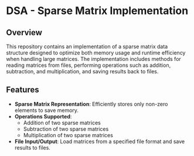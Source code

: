 # DSA - Sparse Matrix Implementation

## Overview

This repository contains an implementation of a sparse matrix data structure designed to optimize both memory usage and runtime efficiency when handling large matrices. The implementation includes methods for reading matrices from files, performing operations such as addition, subtraction, and multiplication, and saving results back to files.

## Features

- **Sparse Matrix Representation**: Efficiently stores only non-zero elements to save memory.
- **Operations Supported**:
  - Addition of two sparse matrices
  - Subtraction of two sparse matrices
  - Multiplication of two sparse matrices
- **File Input/Output**: Load matrices from a specified file format and save results to files.
